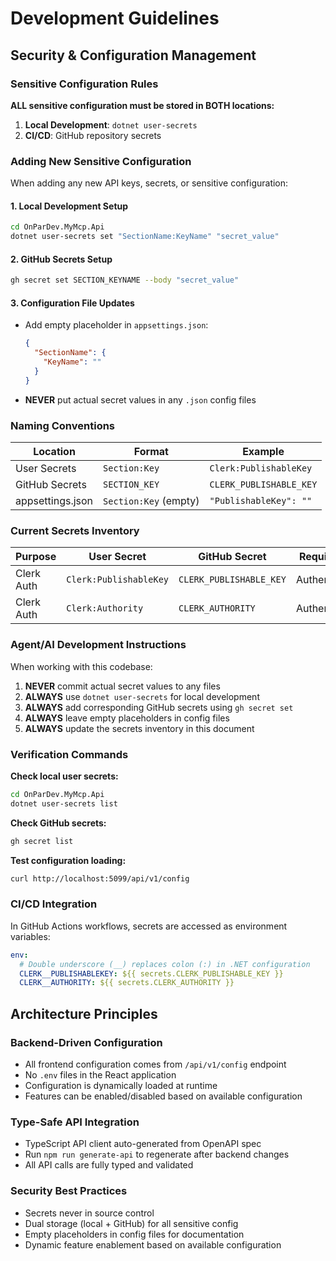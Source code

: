# Development Guidelines

## Security & Configuration Management

### Sensitive Configuration Rules

**ALL sensitive configuration must be stored in BOTH locations:**

1. **Local Development**: `dotnet user-secrets`
2. **CI/CD**: GitHub repository secrets

### Adding New Sensitive Configuration

When adding any new API keys, secrets, or sensitive configuration:

#### 1. Local Development Setup
```bash
cd OnParDev.MyMcp.Api
dotnet user-secrets set "SectionName:KeyName" "secret_value"
```

#### 2. GitHub Secrets Setup
```bash
gh secret set SECTION_KEYNAME --body "secret_value"
```

#### 3. Configuration File Updates
- Add empty placeholder in `appsettings.json`:
  ```json
  {
    "SectionName": {
      "KeyName": ""
    }
  }
  ```
- **NEVER** put actual secret values in any `.json` config files

### Naming Conventions

| Location | Format | Example |
|----------|---------|---------|
| User Secrets | `Section:Key` | `Clerk:PublishableKey` |
| GitHub Secrets | `SECTION_KEY` | `CLERK_PUBLISHABLE_KEY` |
| appsettings.json | `Section:Key` (empty) | `"PublishableKey": ""` |

### Current Secrets Inventory

| Purpose | User Secret | GitHub Secret | Required For |
|---------|-------------|---------------|--------------|
| Clerk Auth | `Clerk:PublishableKey` | `CLERK_PUBLISHABLE_KEY` | Authentication |
| Clerk Auth | `Clerk:Authority` | `CLERK_AUTHORITY` | Authentication |

### Agent/AI Development Instructions

When working with this codebase:

1. **NEVER** commit actual secret values to any files
2. **ALWAYS** use `dotnet user-secrets` for local development
3. **ALWAYS** add corresponding GitHub secrets using `gh secret set`
4. **ALWAYS** leave empty placeholders in config files
5. **ALWAYS** update the secrets inventory in this document

### Verification Commands

**Check local user secrets:**
```bash
cd OnParDev.MyMcp.Api
dotnet user-secrets list
```

**Check GitHub secrets:**
```bash
gh secret list
```

**Test configuration loading:**
```bash
curl http://localhost:5099/api/v1/config
```

### CI/CD Integration

In GitHub Actions workflows, secrets are accessed as environment variables:

```yaml
env:
  # Double underscore (__) replaces colon (:) in .NET configuration
  CLERK__PUBLISHABLEKEY: ${{ secrets.CLERK_PUBLISHABLE_KEY }}
  CLERK__AUTHORITY: ${{ secrets.CLERK_AUTHORITY }}
```

## Architecture Principles

### Backend-Driven Configuration

- All frontend configuration comes from `/api/v1/config` endpoint
- No `.env` files in the React application
- Configuration is dynamically loaded at runtime
- Features can be enabled/disabled based on available configuration

### Type-Safe API Integration

- TypeScript API client auto-generated from OpenAPI spec
- Run `npm run generate-api` to regenerate after backend changes
- All API calls are fully typed and validated

### Security Best Practices

- Secrets never in source control
- Dual storage (local + GitHub) for all sensitive config
- Empty placeholders in config files for documentation
- Dynamic feature enablement based on available configuration